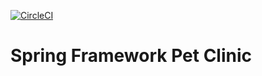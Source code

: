 [![CircleCI](https://circleci.com/gh/Konopl9/sfg-pet-clinic/tree/main.svg?style=svg)](https://circleci.com/gh/Konopl9/sfg-pet-clinic/tree/main)

# Spring Framework Pet Clinic